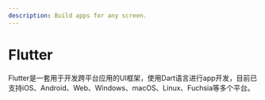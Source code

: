 ```yaml
---
description: Build apps for any screen.
---
```


# Flutter

Flutter是一套用于开发跨平台应用的UI框架，使用Dart语言进行app开发，目前已支持iOS、Android、Web、Windows、macOS、Linux、Fuchsia等多个平台。
